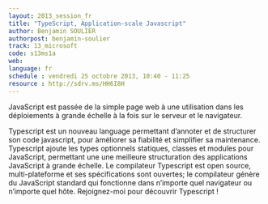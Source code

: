 ```yaml
---
layout: 2013_session_fr
title: "TypeScript, Application-scale Javascript"
author: Benjamin SOULIER
authorpost: benjamin-soulier
track: 13_microsoft
code: s13ms1a
web: 
language: fr
schedule : vendredi 25 octobre 2013, 10:40 - 11:25
resource : http://sdrv.ms/HH6I8H
---
```


JavaScript est passée de la simple page web à une utilisation dans les déploiements à grande échelle à la fois sur le serveur et le navigateur.

Typescript est un nouveau language permettant d’annoter et de structurer son code javascript, pour àméliorer sa fiabilité et simplifier sa maintenance. Typescript ajoute les types optionnels statiques, classes et modules pour JavaScript, permettant une une meilleure structuration des applications JavaScript à grande échelle. Le compilateur Typescript est open source, multi-plateforme et ses spécifications sont ouvertes; le compilateur génère du JavaScript standard qui fonctionne dans n’importe quel navigateur ou n’importe quel hôte. Rejoignez-moi pour découvrir Typescript !
